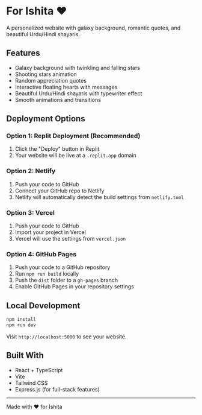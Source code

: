 # For Ishita ❤️

A personalized website with galaxy background, romantic quotes, and beautiful Urdu/Hindi shayaris.

## Features
- Galaxy background with twinkling and falling stars
- Shooting stars animation
- Random appreciation quotes
- Interactive floating hearts with messages
- Beautiful Urdu/Hindi shayaris with typewriter effect
- Smooth animations and transitions

## Deployment Options

### Option 1: Replit Deployment (Recommended)
1. Click the "Deploy" button in Replit
2. Your website will be live at a `.replit.app` domain

### Option 2: Netlify
1. Push your code to GitHub
2. Connect your GitHub repo to Netlify
3. Netlify will automatically detect the build settings from `netlify.toml`

### Option 3: Vercel
1. Push your code to GitHub
2. Import your project in Vercel
3. Vercel will use the settings from `vercel.json`

### Option 4: GitHub Pages
1. Push your code to a GitHub repository
2. Run `npm run build` locally
3. Push the `dist` folder to a `gh-pages` branch
4. Enable GitHub Pages in your repository settings

## Local Development
```bash
npm install
npm run dev
```

Visit `http://localhost:5000` to see your website.

## Built With
- React + TypeScript
- Vite
- Tailwind CSS
- Express.js (for full-stack features)

---
Made with ❤️ for Ishita